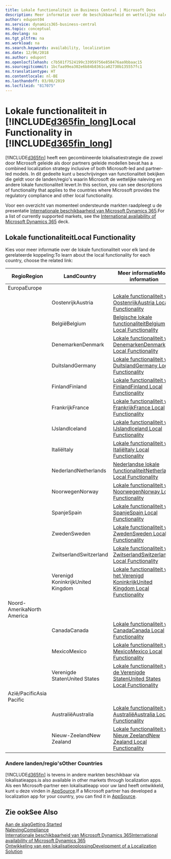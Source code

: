 ```yaml
---
title: Lokale functionaliteit in Business Central | Microsoft Docs
description: Meer informatie over de beschikbaarheid en wettelijke naleving van Dynamics 365 Business Central.
author: edupont04
ms.service: dynamics365-business-central
ms.topic: conceptual
ms.devlang: na
ms.tgt_pltfrm: na
ms.workload: na
ms.search.keywords: availability, localization
ms.date: 12/06/2018
ms.author: edupont
ms.openlocfilehash: c7b581f7524199c33959756e858476aa9bbaac15
ms.sourcegitcommit: 1bcfaa99ea302e6b84b8361ca02730b135557fc1
ms.translationtype: HT
ms.contentlocale: nl-BE
ms.lasthandoff: 03/08/2019
ms.locfileid: "817075"
---
```

# <a name="local-functionality-in-included365finlongincludesd365finlongmdmd"></a><span data-ttu-id="b0947-103">Lokale functionaliteit in [!INCLUDE[d365fin_long](includes/d365fin_long_md.md)]</span><span class="sxs-lookup"><span data-stu-id="b0947-103">Local Functionality in [!INCLUDE[d365fin_long](includes/d365fin_long_md.md)]</span></span>
[!INCLUDE[d365fin](includes/d365fin_md.md)] <span data-ttu-id="b0947-104">heeft een gecombineerde lokalisatiestrategie die zowel door Microsoft geleide als door partners geleide modellen bevat.</span><span class="sxs-lookup"><span data-stu-id="b0947-104">has a combined localization strategy inclusive of both Microsoft-led and partner-led models.</span></span> <span data-ttu-id="b0947-105">In dit gedeelte kunt u beschrijvingen van functionaliteit bekijken die geldt voor de landen/regio's waarin Microsoft de wettelijke naleving en andere lokale functionaliteit levert.</span><span class="sxs-lookup"><span data-stu-id="b0947-105">In this section, you can see descriptions of functionality that applies to the countries where Microsoft provides the regulatory compliance and other local functionality.</span></span>  

<span data-ttu-id="b0947-106">Voor een overzicht van momenteel ondersteunde markten raadpleegt u de presentatie [Internationale beschikbaarheid van Microsoft Dynamics 365](https://docs.microsoft.com/en-us/dynamics365/get-started/availability).</span><span class="sxs-lookup"><span data-stu-id="b0947-106">For a list of currently supported markets, see the [International availability of Microsoft Dynamics 365](https://docs.microsoft.com/en-us/dynamics365/get-started/availability) deck.</span></span>  

## <a name="local-functionality"></a><span data-ttu-id="b0947-107">Lokale functionaliteit</span><span class="sxs-lookup"><span data-stu-id="b0947-107">Local Functionality</span></span>
<span data-ttu-id="b0947-108">Kies voor meer informatie over de lokale functionaliteit voor elk land de gerelateerde koppeling:</span><span class="sxs-lookup"><span data-stu-id="b0947-108">To learn about the local functionality for each country, choose the related link:</span></span>

| <span data-ttu-id="b0947-109">Regio</span><span class="sxs-lookup"><span data-stu-id="b0947-109">Region</span></span> | <span data-ttu-id="b0947-110">Land</span><span class="sxs-lookup"><span data-stu-id="b0947-110">Country</span></span> | <span data-ttu-id="b0947-111">Meer informatie</span><span class="sxs-lookup"><span data-stu-id="b0947-111">More information</span></span> |
| --- | --- |--- |
| <span data-ttu-id="b0947-112">Europa</span><span class="sxs-lookup"><span data-stu-id="b0947-112">Europe</span></span> |  | |
|        | <span data-ttu-id="b0947-113">Oostenrijk</span><span class="sxs-lookup"><span data-stu-id="b0947-113">Austria</span></span> | [<span data-ttu-id="b0947-114">Lokale functionaliteit voor Oostenrijk</span><span class="sxs-lookup"><span data-stu-id="b0947-114">Austria Local Functionality</span></span>](localfunctionality/austria/austria-local-functionality.md) |
|        | <span data-ttu-id="b0947-115">België</span><span class="sxs-lookup"><span data-stu-id="b0947-115">Belgium</span></span> |  [<span data-ttu-id="b0947-116">Belgische lokale functionaliteit</span><span class="sxs-lookup"><span data-stu-id="b0947-116">Belgium Local Functionality</span></span>](localfunctionality/belgium/belgium-local-functionality.md) |
|        | <span data-ttu-id="b0947-117">Denemarken</span><span class="sxs-lookup"><span data-stu-id="b0947-117">Denmark</span></span> | [<span data-ttu-id="b0947-118">Lokale functionaliteit voor Denemarken</span><span class="sxs-lookup"><span data-stu-id="b0947-118">Denmark Local Functionality</span></span>](localfunctionality/denmark/denmark-local-functionality.md) |
|        | <span data-ttu-id="b0947-119">Duitsland</span><span class="sxs-lookup"><span data-stu-id="b0947-119">Germany</span></span> | [<span data-ttu-id="b0947-120">Lokale functionaliteit voor Duitsland</span><span class="sxs-lookup"><span data-stu-id="b0947-120">Germany Local Functionality</span></span>](localfunctionality/germany/germany-local-functionality.md) |
|        | <span data-ttu-id="b0947-121">Finland</span><span class="sxs-lookup"><span data-stu-id="b0947-121">Finland</span></span> | [<span data-ttu-id="b0947-122">Lokale functionaliteit voor Finland</span><span class="sxs-lookup"><span data-stu-id="b0947-122">Finland Local Functionality</span></span>](localfunctionality/finland/finland-local-functionality.md) |
|        | <span data-ttu-id="b0947-123">Frankrijk</span><span class="sxs-lookup"><span data-stu-id="b0947-123">France</span></span> | [<span data-ttu-id="b0947-124">Lokale functionaliteit voor Frankrijk</span><span class="sxs-lookup"><span data-stu-id="b0947-124">France Local Functionality</span></span>](localfunctionality/france/france-local-functionality.md) |
|        | <span data-ttu-id="b0947-125">IJsland</span><span class="sxs-lookup"><span data-stu-id="b0947-125">Iceland</span></span> | [<span data-ttu-id="b0947-126">Lokale functionaliteit voor IJsland</span><span class="sxs-lookup"><span data-stu-id="b0947-126">Iceland Local Functionality</span></span>](localfunctionality/iceland/iceland-local-functionality.md) |
|        | <span data-ttu-id="b0947-127">Italië</span><span class="sxs-lookup"><span data-stu-id="b0947-127">Italy</span></span> | [<span data-ttu-id="b0947-128">Lokale functionaliteit voor Italië</span><span class="sxs-lookup"><span data-stu-id="b0947-128">Italy Local Functionality</span></span>](localfunctionality/italy/italy-local-functionality.md) |
|        | <span data-ttu-id="b0947-129">Nederland</span><span class="sxs-lookup"><span data-stu-id="b0947-129">Netherlands</span></span> | [<span data-ttu-id="b0947-130">Nederlandse lokale functionaliteit</span><span class="sxs-lookup"><span data-stu-id="b0947-130">Netherlands Local Functionality</span></span>](localfunctionality/netherlands/netherlands-local-functionality.md) |
|        | <span data-ttu-id="b0947-131">Noorwegen</span><span class="sxs-lookup"><span data-stu-id="b0947-131">Norway</span></span> | [<span data-ttu-id="b0947-132">Lokale functionaliteit voor Noorwegen</span><span class="sxs-lookup"><span data-stu-id="b0947-132">Norway Local Functionality</span></span>](localfunctionality/norway/norway-local-functionality.md) |
|        | <span data-ttu-id="b0947-133">Spanje</span><span class="sxs-lookup"><span data-stu-id="b0947-133">Spain</span></span> | [<span data-ttu-id="b0947-134">Lokale functionaliteit voor Spanje</span><span class="sxs-lookup"><span data-stu-id="b0947-134">Spain Local Functionality</span></span>](localfunctionality/spain/spain-local-functionality.md) |
|        | <span data-ttu-id="b0947-135">Zweden</span><span class="sxs-lookup"><span data-stu-id="b0947-135">Sweden</span></span> | [<span data-ttu-id="b0947-136">Lokale functionaliteit voor Zweden</span><span class="sxs-lookup"><span data-stu-id="b0947-136">Sweden Local Functionality</span></span>](localfunctionality/sweden/sweden-local-functionality.md) |
|        | <span data-ttu-id="b0947-137">Zwitserland</span><span class="sxs-lookup"><span data-stu-id="b0947-137">Switzerland</span></span> | [<span data-ttu-id="b0947-138">Lokale functionaliteit voor Zwitserland</span><span class="sxs-lookup"><span data-stu-id="b0947-138">Switzerland Local Functionality</span></span>](localfunctionality/switzerland/switzerland-local-functionality.md) |
|        | <span data-ttu-id="b0947-139">Verenigd Koninkrijk</span><span class="sxs-lookup"><span data-stu-id="b0947-139">United Kingdom</span></span> | [<span data-ttu-id="b0947-140">Lokale functionaliteit voor het Verenigd Koninkrijk</span><span class="sxs-lookup"><span data-stu-id="b0947-140">United Kingdom Local Functionality</span></span>](localfunctionality/unitedkingdom/united-kingdom-local-functionality.md) |
| <span data-ttu-id="b0947-141">Noord-Amerika</span><span class="sxs-lookup"><span data-stu-id="b0947-141">North America</span></span> |       |  |
|        | <span data-ttu-id="b0947-142">Canada</span><span class="sxs-lookup"><span data-stu-id="b0947-142">Canada</span></span>|[<span data-ttu-id="b0947-143">Lokale functionaliteit voor Canada</span><span class="sxs-lookup"><span data-stu-id="b0947-143">Canada Local Functionality</span></span>](localfunctionality/canada/canada-local-functionality.md) |
|        | <span data-ttu-id="b0947-144">Mexico</span><span class="sxs-lookup"><span data-stu-id="b0947-144">Mexico</span></span> | [<span data-ttu-id="b0947-145">Lokale functionaliteit voor Mexico</span><span class="sxs-lookup"><span data-stu-id="b0947-145">Mexico Local Functionality</span></span>](localfunctionality/mexico/mexico-local-functionality.md) |
|        | <span data-ttu-id="b0947-146">Verenigde Staten</span><span class="sxs-lookup"><span data-stu-id="b0947-146">United States</span></span>|[<span data-ttu-id="b0947-147">Lokale functionaliteit voor de Verenigde Staten</span><span class="sxs-lookup"><span data-stu-id="b0947-147">United States Local Functionality</span></span>](localfunctionality/unitedstates/united-states-local-functionality.md) |
| <span data-ttu-id="b0947-148">Azië/Pacific</span><span class="sxs-lookup"><span data-stu-id="b0947-148">Asia Pacific</span></span> |       |  |
|        | <span data-ttu-id="b0947-149">Australië</span><span class="sxs-lookup"><span data-stu-id="b0947-149">Australia</span></span> | [<span data-ttu-id="b0947-150">Lokale functionaliteit voor Australië</span><span class="sxs-lookup"><span data-stu-id="b0947-150">Australia Local Functionality</span></span>](localfunctionality/australia/australia-local-functionality.md) |
|        | <span data-ttu-id="b0947-151">Nieuw-Zeeland</span><span class="sxs-lookup"><span data-stu-id="b0947-151">New Zealand</span></span> | [<span data-ttu-id="b0947-152">Lokale functionaliteit voor Nieuw Zeeland</span><span class="sxs-lookup"><span data-stu-id="b0947-152">New Zealand Local Functionality</span></span>](localfunctionality/newzealand/new-zealand-local-functionality.md) |

### <a name="other-countries"></a><span data-ttu-id="b0947-153">Andere landen/regio's</span><span class="sxs-lookup"><span data-stu-id="b0947-153">Other Countries</span></span>
[!INCLUDE[d365fin](includes/d365fin_md.md)] <span data-ttu-id="b0947-154">is tevens in andere markten beschikbaar via lokalisatieapps.</span><span class="sxs-lookup"><span data-stu-id="b0947-154">is also available in other markets through localization apps.</span></span> <span data-ttu-id="b0947-155">Als een Microsoft-partner een lokalisatieapp voor uw land heeft ontwikkeld, kunt u deze vinden in [AppSource](https://appsource.microsoft.com/en-us/product/dynamics-365-business-central/).</span><span class="sxs-lookup"><span data-stu-id="b0947-155">If a Microsoft partner has developed a localization app for your country, you can find it in [AppSource](https://appsource.microsoft.com/en-us/product/dynamics-365-business-central/).</span></span>

## <a name="see-also"></a><span data-ttu-id="b0947-156">Zie ook</span><span class="sxs-lookup"><span data-stu-id="b0947-156">See Also</span></span>
[<span data-ttu-id="b0947-157">Aan de slag</span><span class="sxs-lookup"><span data-stu-id="b0947-157">Getting Started</span></span>](product-get-started.md)  
[<span data-ttu-id="b0947-158">Naleving</span><span class="sxs-lookup"><span data-stu-id="b0947-158">Compliance</span></span>](compliance/compliance-overview.md)  
[<span data-ttu-id="b0947-159">Internationale beschikbaarheid van Microsoft Dynamics 365</span><span class="sxs-lookup"><span data-stu-id="b0947-159">International availability of Microsoft Dynamics 365</span></span>](https://docs.microsoft.com/en-us/dynamics365/get-started/availability)  
[<span data-ttu-id="b0947-160">Ontwikkeling van een lokalisatieoplossing</span><span class="sxs-lookup"><span data-stu-id="b0947-160">Development of a Localization Solution</span></span>](/dynamics365/business-central/dev-itpro/developer/readiness/readiness-develop-localization)  
